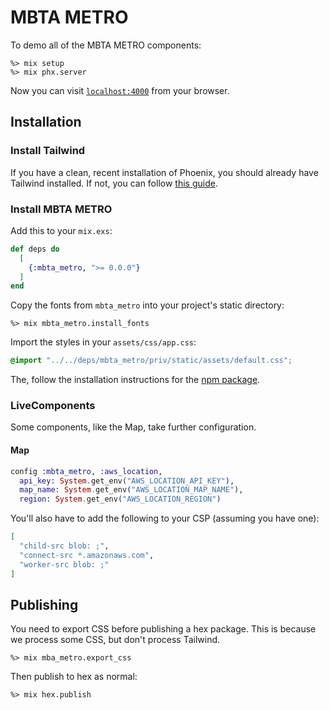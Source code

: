 # MBTA METRO

To demo all of the MBTA METRO components:

```
%> mix setup
%> mix phx.server
```

Now you can visit [`localhost:4000`](http://localhost:4000/storybook) from your browser.

## Installation

### Install Tailwind

If you have a clean, recent installation of Phoenix, you should already have Tailwind installed.
If not, you can follow [this guide](https://tailwindcss.com/docs/guides/phoenix).

### Install MBTA METRO

Add this to your `mix.exs`:

```elixir
def deps do
  [
    {:mbta_metro, ">= 0.0.0"}
  ]
end
```

Copy the fonts from `mbta_metro` into your project's static directory:

```
%> mix mbta_metro.install_fonts
```

Import the styles in your `assets/css/app.css`:

```css
@import "../../deps/mbta_metro/priv/static/assets/default.css";
```

The, follow the installation instructions for the [npm package](https://www.npmjs.com/package/mbta_metro).

### LiveComponents

Some components, like the Map, take further configuration.

#### Map

```elixir
config :mbta_metro, :aws_location,
  api_key: System.get_env("AWS_LOCATION_API_KEY"),
  map_name: System.get_env("AWS_LOCATION_MAP_NAME"),
  region: System.get_env("AWS_LOCATION_REGION")
```

You'll also have to add the following to your CSP (assuming you have one):

```elixir
[
  "child-src blob: ;",
  "connect-src *.amazonaws.com",
  "worker-src blob: ;"
]
```

## Publishing

You need to export CSS before publishing a hex package.
This is because we process some CSS, but don't process Tailwind.

```
%> mix mba_metro.export_css
```

Then publish to hex as normal:

```
%> mix hex.publish
```